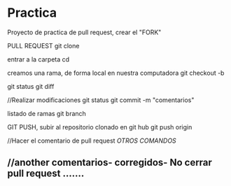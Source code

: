 # Practica
Proyecto de practica de pull request, crear el "FORK"

PULL REQUEST
git clone <link del repo>

entrar a la carpeta
cd <name>

creamos una rama, de forma local en nuestra computadora
git checkout -b <Fix-Readme> 

git status
git diff

//Realizar modificaciones
git status
git commit -m "comentarios"

listado de ramas
git branch

GIT PUSH, subir al repositorio clonado en git hub
git push origin <name de rama creada>

//Hacer el comentario de pull request
*OTROS COMANDOS*

//another comentarios- corregidos- No cerrar pull request
.......
------